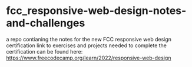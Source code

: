 # fcc_responsive-web-design-notes-and-challenges
 a repo contianing the notes for the new FCC responsive web design certification
link to exercises and projects needed to complete the certification can be found here:
https://www.freecodecamp.org/learn/2022/responsive-web-design
